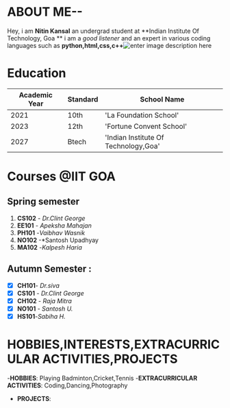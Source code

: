 # ABOUT ME--
Hey, i am **Nitin Kansal** an undergrad student at **Indian Institute Of Technology, Goa **
i am a *good listener* and an expert in various coding languages such as **python,html,css,c++**![enter image description here](https://lh3.googleusercontent.com/F4QbSg0kDOrjta9sYI5OHP2YrJ7Z2_AoUkCoQti7pnr6fbMpqpDI5LsBxEek2oaSpkZ-i8kGpIJqXSMUljLmfwb1nnv3qld3E9E=h200-rw)

# Education
|Academic Year |Standard |School Name|
|--------------|---------|-----------|
| 2021          |10th   | 'La Foundation School'|
|2023    | 12th     | 'Fortune Convent School'|  
| 2027   | Btech  | 'Indian Institute Of Technology,Goa'|

# Courses @IIT GOA

##  Spring semester
1. **CS102**  - *Dr.Clint George*
2. **EE101**  - *Apeksha Mahajan*
3.  **PH101** -*Vaibhav Wasnik*
4. **NO102** -*Santosh Upadhyay
5. **MA102** -*Kalpesh Haria*

## Autumn Semester :
- [x] **CH101**- *Dr.siva*
- [x] **CS101** - *Dr.Clint George*
- [x] **CH102** - *Raja Mitra*
- [x] **NO101** - *Santosh U.*
- [x] **HS101**-*Sabiha H.*

# HOBBIES,INTERESTS,EXTRACURRICULAR ACTIVITIES,PROJECTS

-**HOBBIES**: Playing Badminton,Cricket,Tennis
-**EXTRACURRICULAR ACTIVITIES**: Coding,Dancing,Photography
- **PROJECTS**:
